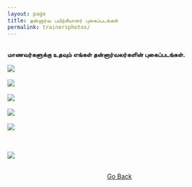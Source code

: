 ```yaml
---
layout: page
title: தன்னார்வ பயிற்சியாளர் புகைப்படங்கள்
permalink: trainersphotos/
---
```


<br>
<strong> மாணவர்களுக்கு உதவும் எங்கள் தன்னார்வலர்களின் புகைப்படங்கள்.</strong>
<br>

![](../assets/images/trainers_01.jpg)
<br> &nbsp;
<br> ![](../assets/images/trainers_02.jpg)
<br> &nbsp;
<br> ![](../assets/images/trainers_03.jpg)
<br> &nbsp;
<br> ![](../assets/images/trainers_04.jpg)
<br> &nbsp;
<br> ![](../assets/images/trainers_05.jpg)
<br> &nbsp;

<!-- <br> ![](../assets/images/trainers_06.jpg)
<br> &nbsp; -->

<br> ![](../assets/images/trainers_07.jpg)
<br> &nbsp;

<p style="text-align: center;"><a href="#" onClick="history.go(-1)">Go Back</a></p>
